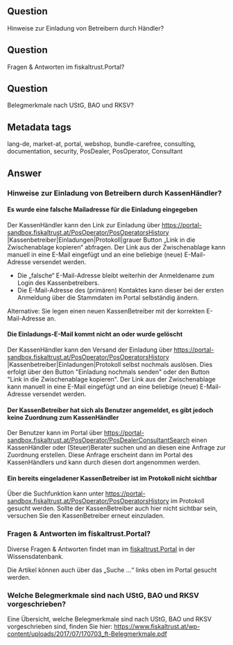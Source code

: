 ## Question
Hinweise zur Einladung von Betreibern durch Händler?

## Question

Fragen & Antworten im fiskaltrust.Portal?

## Question

Belegmerkmale nach UStG, BAO und RKSV?

## Metadata tags

lang-de, market-at, portal, webshop, bundle-carefree, consulting, documentation, security, PosDealer, PosOperator, Consultant

## Answer

### Hinweise zur Einladung von Betreibern durch KassenHändler?

#### Es wurde eine falsche Mailadresse für die Einladung eingegeben

Der KassenHändler kann den Link zur Einladung über https://portal-sandbox.fiskaltrust.at/PosOperator/PosOperatorsHistory |Kassenbetreiber|Einladungen|Protokoll|grauer Button „Link in die Zwischenablage kopieren“ abfragen. Der Link aus der Zwischenablage kann manuell in eine E-Mail eingefügt und an eine beliebige (neue) E-Mail-Adresse versendet werden.

- Die „falsche“ E-Mail-Adresse bleibt weiterhin der Anmeldename zum Login des Kassenbetreibers.
- Die E-Mail-Adresse des (primären) Kontaktes kann dieser bei der ersten Anmeldung über die Stammdaten im Portal selbständig ändern.

Alternative: Sie legen einen neuen KassenBetreiber mit der korrekten E-Mail-Adresse an.

#### Die Einladungs-E-Mail kommt nicht an oder wurde gelöscht

Der KassenHändler kann den Versand der Einladung über https://portal-sandbox.fiskaltrust.at/PosOperator/PosOperatorsHistory |Kassenbetreiber|Einladungen|Protokoll selbst nochmals auslösen. Dies erfolgt über den Button "Einladung nochmals senden" oder den Button "Link in die Zwischenablage kopieren". Der Link aus der Zwischenablage kann manuell in eine E-Mail eingefügt und an eine beliebige (neue) E-Mail-Adresse versendet werden.

#### Der KassenBetreiber hat sich als Benutzer angemeldet, es gibt jedoch keine Zuordnung zum KassenHändler

Der Benutzer kann im Portal über https://portal-sandbox.fiskaltrust.at/PosOperator/PosDealerConsultantSearch einen KassenHändler oder (Steuer)Berater suchen und an diesen eine Anfrage zur Zuordnung erstellen. Diese Anfrage erscheint dann im Portal des KassenHändlers und kann durch diesen dort angenommen werden.

#### Ein bereits eingeladener KassenBetreiber ist im Protokoll nicht sichtbar

Über die Suchfunktion kann unter https://portal-sandbox.fiskaltrust.at/PosOperator/PosOperatorsHistory im Protokoll gesucht werden. Sollte der KassenBetreiber auch hier nicht sichtbar sein, versuchen Sie den KassenBetreiber erneut einzuladen.

### Fragen & Antworten im fiskaltrust.Portal?

Diverse Fragen & Antworten findet man im [fiskaltrust.Portal](https://portal.fiskaltrust.at/) in der Wissensdatenbank.

Die Artikel können auch über das „Suche …“ links oben im Portal gesucht werden.

### Welche Belegmerkmale sind nach UStG, BAO und RKSV vorgeschrieben?

Eine Übersicht, welche Belegmerkmale sind nach UStG, BAO und RKSV vorgeschrieben sind, finden Sie hier: https://www.fiskaltrust.at/wp-content/uploads/2017/07/170703_ft-Belegmerkmale.pdf
